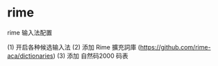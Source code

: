 # rime

rime 输入法配置

(1) 开启各种候选输入法
(2) 添加 Rime 擴充詞庫 (https://github.com/rime-aca/dictionaries)
(3) 添加 自然码2000 码表
